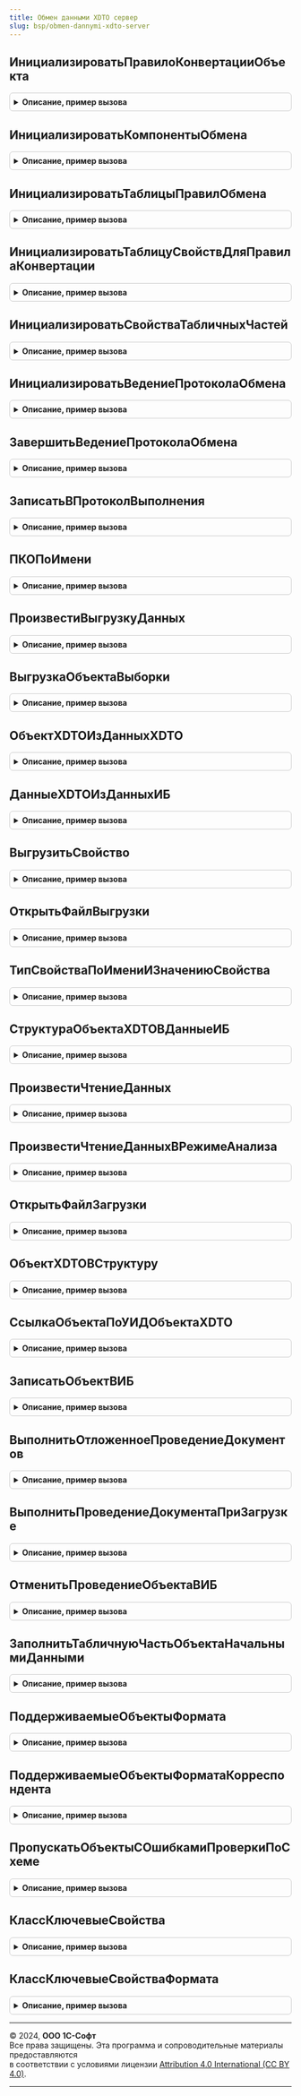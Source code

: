 ```yaml
---
title: Обмен данными XDTO сервер
slug: bsp/obmen-dannymi-xdto-server
---
```



## ИнициализироватьПравилоКонвертацииОбъекта
<details style="margin: 1em 0; padding: 0.5em; border: 1px solid #ccc; border-radius: 6px;">

<summary style="font-weight: bold; cursor: pointer;">Описание, пример вызова</summary>

```bsl

// Добавляет строку в таблицу правил конвертации и инициализирует значение в колонке "Свойства".
// Используется в модуле менеджера обмена при заполнении таблицы правил конвертации объектов.
//
// Параметры:
//  ПравилаКонвертации - см. КоллекцияПравилКонвертации
//
// Возвращаемое значение:
//  СтрокаТаблицыЗначений - строка таблицы правил конвертации.
//
Функция ИнициализироватьПравилоКонвертацииОбъекта(ПравилаКонвертации) Экспорт
```

Пример вызова
```bsl
Результат = ОбменДаннымиXDTOСервер.ИнициализироватьПравилоКонвертацииОбъекта(ПравилаКонвертации) 
```
</details>

## ИнициализироватьКомпонентыОбмена
<details style="margin: 1em 0; padding: 0.5em; border: 1px solid #ccc; border-radius: 6px;">

<summary style="font-weight: bold; cursor: pointer;">Описание, пример вызова</summary>

```bsl

// Инициализирует компоненты обмена.
//
// Параметры:
//  НаправлениеОбмена - Строка - направление выполнения обмена: "Отправка" | "Получение".
//
// Возвращаемое значение:
//   Структура - содержит компоненты обмена (правила обмена и параметры обмена):
//     * ВерсияФорматаОбмена - Строка - номер версии формата обмена.
//     * XMLСхема - Строка - пространство имен формата обмена.
//     * МенеджерОбмена - ОбщийМодуль - модуль с правилами конвертации.
//     * УзелКорреспондента - ПланОбменаСсылка - ссылка на узел плана обмена.
//     * УзелКорреспондентаОбъект - ПланОбменаОбъект - объект узла плана обмена.
//     * ВерсияФорматаМенеджераОбмена - Строка - номер версии формата модуля с правилами конвертации.
//     * НаправлениеОбмена - Строка - "Отправка" или "Получение".
//     * ЭтоОбменЧерезПланОбмена - Булево - признак выполнения обмена по плану обмена.
//     * ФлагОшибки - Булево - признак наличия ошибки при выполнении действия обмена.
//     * СтрокаСообщенияОбОшибке - Строка - описание ошибки при выполнении действия обмена.
//     * КлючСообщенияЖурналаРегистрации - Строка - имя события для записи информации об ошибках в журнал регистрации.
//     * ИспользоватьКвитирование - Булево - признак использования квитирования для удаления регистрации изменений.
//     * ВыгруженныеОбъекты - Массив из ЛюбаяСсылка - коллекция выгруженных объектов.
//     * НеВыгруженныеОбъекты - Массив из ЛюбаяСсылка - коллекция не выгруженных объектов.
//     * ВыгруженныеПоСсылкеОбъекты - Массив из ЛюбаяСсылка - коллекция объектов, выгруженных "по ссылке".
//     * ДокументыДляОтложенногоПроведения - ТаблицаЗначений - коллекция документов для отложенного проведения:
//       ** ДокументСсылка - ДокументСсылка - ссылка на документ.
//       ** ДатаДокумента - Дата - дата документа.
//     * ПоддерживаемыеОбъектыXDTO - Массив из Строка - коллекция идентификаторов объектов формата.
//     * ЗагруженныеОбъекты - ТаблицаЗначений - коллекция загруженных объектов:
//       ** ИмяОбработчика - Строка - имя обработчика.
//       ** Объект - СправочникОбъект
//                 - ДокументОбъект - загруженный объект.
//       ** Параметры - Произвольный - произвольные параметры.
//       ** СсылкаНаОбъект - ЛюбаяСсылка - ссылка на загруженный объект.
//     * ПравилаОбработкиДанных - см. ТаблицаПравилОбработкиДанных
//     * СостояниеОбменаДанными - Структура - описание состояния выполнения обмена:
//       ** УзелИнформационнойБазы - ПланОбменаСсылка - узел плана обмена.
//       ** ДействиеПриОбмене - ПеречислениеСсылка.ДействияПриОбмене - выполняемое действие.
//       ** ДатаНачала - Дата - дата начала выполнения действия.
//       ** ДатаОкончания - Дата - дата окончания выполнения действия.
//       ** РезультатВыполненияОбмена - ПеречислениеСсылка.РезультатыВыполненияОбмена
//                                    - Неопределено - результат
//           выполнения действия.
//     * ТаблицаДанныхЗаголовкаПакета - см. НоваяТаблицаДанныхЗаголовкаПакета
//
Функция ИнициализироватьКомпонентыОбмена(НаправлениеОбмена) Экспорт
```

Пример вызова
```bsl
Результат = ОбменДаннымиXDTOСервер.ИнициализироватьКомпонентыОбмена(НаправлениеОбмена) 
```
</details>

## ИнициализироватьТаблицыПравилОбмена
<details style="margin: 1em 0; padding: 0.5em; border: 1px solid #ccc; border-radius: 6px;">

<summary style="font-weight: bold; cursor: pointer;">Описание, пример вызова</summary>

```bsl

// Инициализирует таблицы значений с правилами обмена и помещает их в КомпонентыОбмена.
//
// Параметры:
//  КомпонентыОбмена - Структура - содержит все правила и параметры обмена.
//
Процедура ИнициализироватьТаблицыПравилОбмена(КомпонентыОбмена) Экспорт
```

Пример вызова
```bsl
ОбменДаннымиXDTOСервер.ИнициализироватьТаблицыПравилОбмена(КомпонентыОбмена) 
```
</details>

## ИнициализироватьТаблицуСвойствДляПравилаКонвертации
<details style="margin: 1em 0; padding: 0.5em; border: 1px solid #ccc; border-radius: 6px;">

<summary style="font-weight: bold; cursor: pointer;">Описание, пример вызова</summary>

```bsl

// Инициализирует таблицу значений для хранения правил конвертации свойств объекта.
//
// Возвращаемое значение:
//   ТаблицаЗначений - таблица для хранения правил конвертации свойств:
//     * СвойствоКонфигурации - Строка
//     * СвойствоФормата - Строка
//     * ПравилоКонвертацииСвойства - Строка
//     * ИспользуетсяАлгоритмКонвертации - Булево
//     * ОбработкаКлючевогоСвойства - Булево
//     * ОбработкаПоисковогоСвойства - Булево
//     * ИмяТЧ - Строка
//
Функция ИнициализироватьТаблицуСвойствДляПравилаКонвертации() Экспорт
```

Пример вызова
```bsl
Результат = ОбменДаннымиXDTOСервер.ИнициализироватьТаблицуСвойствДляПравилаКонвертации() 
```
</details>

## ИнициализироватьСвойстваТабличныхЧастей
<details style="margin: 1em 0; padding: 0.5em; border: 1px solid #ccc; border-radius: 6px;">

<summary style="font-weight: bold; cursor: pointer;">Описание, пример вызова</summary>

```bsl

// Заполняет колонку со свойствами табличных частей пустой таблицей значений с определенными колонками.
// Используется в текущем модуле, а также в модуле менеджера обмена при заполнении таблицы правил конвертации объектов.
//
// Параметры:
//  ПравилоКонвертации - СтрокаТаблицыЗначений - правило конвертации объектов.
//  ИмяКолонки - Строка - имя заполняемой колонки таблицы правил конвертации.
//
Процедура ИнициализироватьСвойстваТабличныхЧастей(ПравилоКонвертации, ИмяКолонки = "СвойстваТабличныхЧастей") Экспорт
```

Пример вызова
```bsl
ОбменДаннымиXDTOСервер.ИнициализироватьСвойстваТабличныхЧастей(ПравилоКонвертации, ИмяКолонки);
```
</details>

## ИнициализироватьВедениеПротоколаОбмена
<details style="margin: 1em 0; padding: 0.5em; border: 1px solid #ccc; border-radius: 6px;">

<summary style="font-weight: bold; cursor: pointer;">Описание, пример вызова</summary>

```bsl
// Создает объект для записи протокола обмена и помещает его в КомпонентыОбмена.
//
// Параметры:
//  КомпонентыОбмена        - Структура - содержит все правила и параметры обмена.
//  ИмяФайлаПротоколаОбмена - Строка - содержит полное имя файла протокола.
//
Процедура ИнициализироватьВедениеПротоколаОбмена(КомпонентыОбмена, ИмяФайлаПротоколаОбмена) Экспорт
```

Пример вызова
```bsl
ОбменДаннымиXDTOСервер.ИнициализироватьВедениеПротоколаОбмена(КомпонентыОбмена, ИмяФайлаПротоколаОбмена) 
```
</details>

## ЗавершитьВедениеПротоколаОбмена
<details style="margin: 1em 0; padding: 0.5em; border: 1px solid #ccc; border-radius: 6px;">

<summary style="font-weight: bold; cursor: pointer;">Описание, пример вызова</summary>

```bsl

// Завершает запись в протокол обмена.
//
// Параметры:
//  КомпонентыОбмена - Структура - содержит все правила и параметры обмена.
//
Процедура ЗавершитьВедениеПротоколаОбмена(КомпонентыОбмена) Экспорт
```

Пример вызова
```bsl
ОбменДаннымиXDTOСервер.ЗавершитьВедениеПротоколаОбмена(КомпонентыОбмена) 
```
</details>

## ЗаписатьВПротоколВыполнения
<details style="margin: 1em 0; padding: 0.5em; border: 1px solid #ccc; border-radius: 6px;">

<summary style="font-weight: bold; cursor: pointer;">Описание, пример вызова</summary>

```bsl

// Сохраняет в протокол выполнения (или выводит на экран) сообщения указанной структуры.
//
// Параметры:
//  КомпонентыОбмена - Структура - содержит все правила и параметры обмена.
//  КодОшибки        - Число
//                   - Строка
//                   - Структура - информация об ошибке.
//                       Число - код ошибки, см. ОбменДаннымиПовтИсп.СообщенияОбОшибках().
//                       Строка - описание ошибки:
//                       Структура - структура с кратким и подробным описанием ошибки:
//                         * КраткоеПредставлениеОшибки - описание ошибки для протокола (для пользователя).
//                         * ПодробноеПредставлениеОшибки - описание ошибки для журнала регистрации.
//                         * Уровень - УровеньЖурналаРегистрации - уровень важности ошибки.
//  СтруктураЗаписи   - Структура - структура записи протокола.
//  ВзвестиФлагОшибок - Булево - если истина, то - это сообщение об ошибке. Взводится ФлагОшибки.
//  Уровень           - Число - отступ слева, количество табуляций.
//  Выравнивание      - Число - отступ в тексте, для выравнивания текста выводимого в виде Ключ - Значение.
//  БезусловнаяЗаписьВПротоколОбмена - Булево - флаг безусловной записи информации в протокол.
//
// Возвращаемое значение:
//  Строка - текст ошибки, которая была записана в протокол.
//
Функция ЗаписатьВПротоколВыполнения(КомпонентыОбмена, Экспорт
```

Пример вызова
```bsl
Результат = ОбменДаннымиXDTOСервер.ЗаписатьВПротоколВыполнения(КомпонентыОбмена, );
```
</details>

## ПКОПоИмени
<details style="margin: 1em 0; padding: 0.5em; border: 1px solid #ccc; border-radius: 6px;">

<summary style="font-weight: bold; cursor: pointer;">Описание, пример вызова</summary>

```bsl
// Выполняет поиск правила конвертации объекта по имени.
//
// Параметры:
//  КомпонентыОбмена - Структура - содержит все правила и параметры обмена.
//  Имя              - Строка - имя правила.
//
// Возвращаемое значение:
//  СтрокаТаблицыЗначений - строка таблицы правил обмена, в которой содержится искомое правило.
//
Функция ПКОПоИмени(КомпонентыОбмена, Имя) Экспорт
```

Пример вызова
```bsl
Результат = ОбменДаннымиXDTOСервер.ПКОПоИмени(КомпонентыОбмена, Имя) 
```
</details>

## ПроизвестиВыгрузкуДанных
<details style="margin: 1em 0; padding: 0.5em; border: 1px solid #ccc; border-radius: 6px;">

<summary style="font-weight: bold; cursor: pointer;">Описание, пример вызова</summary>

```bsl

// Выполняет выгрузку данных в соответствии с правилами и параметрами обмена.
//
// Параметры:
//  КомпонентыОбмена - см. ИнициализироватьКомпонентыОбмена
//
Процедура ПроизвестиВыгрузкуДанных(КомпонентыОбмена) Экспорт
```

Пример вызова
```bsl
ОбменДаннымиXDTOСервер.ПроизвестиВыгрузкуДанных(КомпонентыОбмена) 
```
</details>

## ВыгрузкаОбъектаВыборки
<details style="margin: 1em 0; padding: 0.5em; border: 1px solid #ccc; border-radius: 6px;">

<summary style="font-weight: bold; cursor: pointer;">Описание, пример вызова</summary>

```bsl

// Выполняет выгрузку объекта информационной базы.
//
// Параметры:
//   КомпонентыОбмена - см. ОбменДаннымиXDTOСервер.ИнициализироватьКомпонентыОбмена
//   Объект           - ЛюбаяСсылка - ссылка на объект информационной базы.
//   ПравилоОбработки - СтрокаТаблицыЗначений - строка таблицы правил обработки данных,
//                      соответствующая правилу обработки типа выгружаемого объекта.
//                      Если параметр не задан, правило будет найдено по объекту метаданных выгружаемого объекта.
//
Процедура ВыгрузкаОбъектаВыборки(КомпонентыОбмена, Объект, ПравилоОбработки = Неопределено) Экспорт
```

Пример вызова
```bsl
ОбменДаннымиXDTOСервер.ВыгрузкаОбъектаВыборки(КомпонентыОбмена, Объект, ПравилоОбработки);
```
</details>

## ОбъектXDTOИзДанныхXDTO
<details style="margin: 1em 0; padding: 0.5em; border: 1px solid #ccc; border-radius: 6px;">

<summary style="font-weight: bold; cursor: pointer;">Описание, пример вызова</summary>

```bsl

// Выполняет преобразование структуры с данными в объект XDTO указанного типа в соответствии с правилами.
//
// Параметры:
//   КомпонентыОбмена - Структура - содержит все правила и параметры обмена.
//   Источник         - Структура - источник данных, которые необходимо преобразовать в объект XDTO.
//   ТипXDTO          - Строка - тип объекта или тип значения XDTO, к которому надо преобразовать данные.
//   СсылкиИзОбъекта  - Массив из ЛюбаяСсылка - содержит общий список выгруженных по ссылкам объектов.
//   ПроведеноЗаполнениеСвойств - Булево - параметр для определения заполненности общих составных свойств.
//   Расширения       - Структура - для служебного использования.
//
// Возвращаемое значение:
//   ОбъектXDTO - результат преобразования.
//
Функция ОбъектXDTOИзДанныхXDTO(КомпонентыОбмена, Знач Источник, Знач ТипXDTO, Экспорт
```

Пример вызова
```bsl
Результат = ОбменДаннымиXDTOСервер.ОбъектXDTOИзДанныхXDTO(КомпонентыОбмена, Источник, ТипXDTO, );
```
</details>

## ДанныеXDTOИзДанныхИБ
<details style="margin: 1em 0; padding: 0.5em; border: 1px solid #ccc; border-radius: 6px;">

<summary style="font-weight: bold; cursor: pointer;">Описание, пример вызова</summary>

```bsl

// Выполняет преобразование данных информационной базы в структуру с данными в соответствии с правилами.
//
// Параметры:
//   КомпонентыОбмена    - см. ИнициализироватьКомпонентыОбмена
//   Источник            - ЛюбаяСсылка - ссылка на выгружаемый объект информационной базы.
//   ПравилоКонвертации  - СтрокаТаблицыЗначений - строка таблицы правил конвертации объектов,
//                         в соответствии с которой выполняется преобразование.
//   СтекВыгрузки        - Массив из ЛюбаяСсылка - ссылки на выгружаемые объекты с учетом вложенности.
//
// Возвращаемое значение:
//   Структура - результат преобразования.
//
Функция ДанныеXDTOИзДанныхИБ(КомпонентыОбмена, Источник, Знач ПравилоКонвертации, СтекВыгрузки = Неопределено) Экспорт
```

Пример вызова
```bsl
Результат = ОбменДаннымиXDTOСервер.ДанныеXDTOИзДанныхИБ(КомпонентыОбмена, Источник, ПравилоКонвертации, СтекВыгрузки);
```
</details>

## ВыгрузитьСвойство
<details style="margin: 1em 0; padding: 0.5em; border: 1px solid #ccc; border-radius: 6px;">

<summary style="font-weight: bold; cursor: pointer;">Описание, пример вызова</summary>

```bsl

// Выгружает свойство объекта информационной базы в соответствии с правилами.
//
// Параметры:
//  КомпонентыОбмена   - Структура - содержит все правила и параметры обмена.
//  ДанныеИБ           - ЛюбаяСсылка - ссылка на выгружаемый объект информационной базы.
//  ПолучательСвойства - Структура - получатель данных типа Структура, в которой должно храниться значение выгруженного свойства.
//                     - СтрокаТаблицыЗначений.
//  ПКС                - СтрокаТаблицыЗначений - строка таблицы правил конвертации свойств, в соответствии с которой
//                                               выполняется преобразование.
//  СтекВыгрузки       - Массив из ЛюбаяСсылка - ссылки на выгружаемые объекты с учетом вложенности.
//  ЭтапВыгрузки       - Число - содержит информацию об этапе выгрузки:
//     1 - выгрузка до выполнения алгоритма ПриОтправкеДанных,
//     2 - выгрузка после выполнения алгоритма ПриОтправкеДанных.
//
Процедура ВыгрузитьСвойство(КомпонентыОбмена, ДанныеИБ, ПолучательСвойства, ПКС, СтекВыгрузки, ЭтапВыгрузки = 1) Экспорт
```

Пример вызова
```bsl
ОбменДаннымиXDTOСервер.ВыгрузитьСвойство(КомпонентыОбмена, ДанныеИБ, ПолучательСвойства, ПКС, СтекВыгрузки, ЭтапВыгрузки);
```
</details>

## ОткрытьФайлВыгрузки
<details style="margin: 1em 0; padding: 0.5em; border: 1px solid #ccc; border-radius: 6px;">

<summary style="font-weight: bold; cursor: pointer;">Описание, пример вызова</summary>

```bsl

// Открывает файл выгрузки данных, записывает заголовок файла в соответствие с форматом обмена.
//
// Параметры:
//  КомпонентыОбмена - Структура - содержит все правила и параметры обмена.
//  ИмяФайлаОбмена - Строка - имя файла обмена.
//
Процедура ОткрытьФайлВыгрузки(КомпонентыОбмена, ИмяФайлаОбмена = "") Экспорт
```

Пример вызова
```bsl
ОбменДаннымиXDTOСервер.ОткрытьФайлВыгрузки(КомпонентыОбмена, ИмяФайлаОбмена);
```
</details>

## ТипСвойстваПоИмениИЗначениюСвойства
<details style="margin: 1em 0; padding: 0.5em; border: 1px solid #ccc; border-radius: 6px;">

<summary style="font-weight: bold; cursor: pointer;">Описание, пример вызова</summary>

```bsl

// Определяет тип объекта формата перед конвертацией свойства
//
Процедура ТипСвойстваПоИмениИЗначениюСвойства(ТипXDTO, СвойствоНайдено, Свойство, ЗначениеСвойства, ТипСвойства) Экспорт
```

Пример вызова
```bsl
ОбменДаннымиXDTOСервер.ТипСвойстваПоИмениИЗначениюСвойства(ТипXDTO, СвойствоНайдено, Свойство, ЗначениеСвойства, ТипСвойства));
```
</details>

## СтруктураОбъектаXDTOВДанныеИБ
<details style="margin: 1em 0; padding: 0.5em; border: 1px solid #ccc; border-radius: 6px;">

<summary style="font-weight: bold; cursor: pointer;">Описание, пример вызова</summary>

```bsl

// Возвращает объект информационной базы, соответствующий полученным данным.
//
// Параметры:
//   КомпонентыОбмена - см. ОбменДаннымиXDTOСервер.ИнициализироватьКомпонентыОбмена
//   ДанныеXDTO       - Структура - структура, имитирующая объект XDTO.
//
//   ПравилоКонвертации - СтрокаТаблицыЗначений
//                      - Структура - параметры текущего правила конвертации:
//                        СтрокаТаблицыЗначений - строка таблицы правил конвертации объектов.
//                        Структура - описание правила конвертации объекта:
//                          * ПравилоКонвертации - СтрокаТаблицыЗначений - строка таблицы правил конвертации объектов.
//                                                 Обязательное свойство.
//                          * УдалятьСозданныеПоКлючевымСвойствам - Булево - признак необходимости удаления объектов,
//                                                                  созданных только по значениям ключевых свойств.
//                                                                  Необязательное свойство, по умолчанию Ложь.
//
//   Действие - Строка - определяет цель получения объекта ИБ:
//                       "ПолучитьСсылку" - идентификация объекта,
//                       "КонвертироватьИЗаписать" - полноценная загрузка объекта.
//
// Возвращаемое значение:
//   - Объект - объект ИБ, если передано действие "КонвертироватьИЗаписать",
//              либо если передано действие "ПолучитьСсылку" и в процессе ее получения был создан объект.
//   - ЛюбаяСсылка - ссылка на объект ИБ или пустая ссылка заданного типа, если было передано действие "ПолучитьСсылку"
//                   и в процессе ее получения объект не был создан.
//
Функция СтруктураОбъектаXDTOВДанныеИБ(КомпонентыОбмена, ДанныеXDTO, Знач ПравилоКонвертации, Действие = "КонвертироватьИЗаписать") Экспорт
```

Пример вызова
```bsl
Результат = ОбменДаннымиXDTOСервер.СтруктураОбъектаXDTOВДанныеИБ(КомпонентыОбмена, ДанныеXDTO, ПравилоКонвертации, Действие);
```
</details>

## ПроизвестиЧтениеДанных
<details style="margin: 1em 0; padding: 0.5em; border: 1px solid #ccc; border-radius: 6px;">

<summary style="font-weight: bold; cursor: pointer;">Описание, пример вызова</summary>

```bsl

// Выполняет чтение файла данных при загрузке.
//
// Параметры:
//  КомпонентыОбмена - см. ИнициализироватьКомпонентыОбмена
//  ТаблицыДляЗагрузки - ТаблицаЗначений - таблица, в которую следует загрузить данные (при интерактивном сопоставлении данных).
//
Процедура ПроизвестиЧтениеДанных(КомпонентыОбмена, ТаблицыДляЗагрузки = Неопределено) Экспорт
```

Пример вызова
```bsl
ОбменДаннымиXDTOСервер.ПроизвестиЧтениеДанных(КомпонентыОбмена, ТаблицыДляЗагрузки);
```
</details>

## ПроизвестиЧтениеДанныхВРежимеАнализа
<details style="margin: 1em 0; padding: 0.5em; border: 1px solid #ccc; border-radius: 6px;">

<summary style="font-weight: bold; cursor: pointer;">Описание, пример вызова</summary>

```bsl

// Выполняет чтение файла данных при загрузке в режиме анализа (при интерактивной синхронизации данных).
//
// Параметры:
//  КомпонентыОбмена - см. ИнициализироватьКомпонентыОбмена
//  ПараметрыАнализа - Структура - параметры интерактивной загрузки данных.
//
Процедура ПроизвестиЧтениеДанныхВРежимеАнализа(КомпонентыОбмена, ПараметрыАнализа = Неопределено) Экспорт
```

Пример вызова
```bsl
ОбменДаннымиXDTOСервер.ПроизвестиЧтениеДанныхВРежимеАнализа(КомпонентыОбмена, ПараметрыАнализа);
```
</details>

## ОткрытьФайлЗагрузки
<details style="margin: 1em 0; padding: 0.5em; border: 1px solid #ccc; border-radius: 6px;">

<summary style="font-weight: bold; cursor: pointer;">Описание, пример вызова</summary>

```bsl

// Открывает файл загрузки данных, записывает заголовок файла в соответствие с форматом обмена.
//
// Параметры:
//  КомпонентыОбмена - Структура - содержит все правила и параметры обмена.
//  ИмяФайлаОбмена - Строка - имя файла обмена.
//
Процедура ОткрытьФайлЗагрузки(КомпонентыОбмена, ИмяФайлаОбмена) Экспорт
```

Пример вызова
```bsl
ОбменДаннымиXDTOСервер.ОткрытьФайлЗагрузки(КомпонентыОбмена, ИмяФайлаОбмена) 
```
</details>

## ОбъектXDTOВСтруктуру
<details style="margin: 1em 0; padding: 0.5em; border: 1px solid #ccc; border-radius: 6px;">

<summary style="font-weight: bold; cursor: pointer;">Описание, пример вызова</summary>

```bsl

// Выполняет преобразование объекта XDTO в структуру с данными.
//
// Параметры:
//  ОбъектXDTO - ОбъектXDTO - значение, которое необходимо преобразовать.
//  КомпонентыОбмена - см. ИнициализироватьКомпонентыОбмена
//
// Возвращаемое значение:
//  Структура - структура, имитирующая объект XDTO.
//    Ключи структуры соответствуют свойствам объекта XDTO.
//    Значения соответствуют значениям свойств объекта XDTO.
//
Функция ОбъектXDTOВСтруктуру(ОбъектXDTO, КомпонентыОбмена) Экспорт
```

Пример вызова
```bsl
Результат = ОбменДаннымиXDTOСервер.ОбъектXDTOВСтруктуру(ОбъектXDTO, КомпонентыОбмена) 
```
</details>

## СсылкаОбъектаПоУИДОбъектаXDTO
<details style="margin: 1em 0; padding: 0.5em; border: 1px solid #ccc; border-radius: 6px;">

<summary style="font-weight: bold; cursor: pointer;">Описание, пример вызова</summary>

```bsl

// Преобразует строковое представление УИД в ссылку на объект текущей информационной базы.
// Сначала выполняется поиск УИД в регистре публичных идентификаторов.
// При удачном поиске возвращается ссылка из регистра, при неудачном
// возвращается либо ссылка с исходным УИД (если она еще не сопоставлена),
// либо выполняется генерация новой ссылки со случайным УИД.
// И в том и в другом случае в регистре публичных идентификаторов создается запись.
//
// Параметры:
//  УИДОбъектаXDTO       - Строка - уникальный идентификатор объекта XDTO, для которого необходимо
//                                  получить ссылку соответствующего объекта информационной базы.
//
//  ТипЗначенияОбъектаИБ - Тип - тип объекта информационной базы, которому должна соответствовать
//                               получаемая ссылка.
//
//  КомпонентыОбмена     - Структура - содержит все необходимые данные, инициализированные при начале
//                                     выполнения обмена (ПКО, ПКПД, ПОД и т.д.).
//
// Возвращаемое значение:
//   ЛюбаяСсылка - ссылка на объект информационной базы.
//
Функция СсылкаОбъектаПоУИДОбъектаXDTO(УИДОбъектаXDTO, ТипЗначенияОбъектаИБ, КомпонентыОбмена) Экспорт
```

Пример вызова
```bsl
Результат = ОбменДаннымиXDTOСервер.СсылкаОбъектаПоУИДОбъектаXDTO(УИДОбъектаXDTO, ТипЗначенияОбъектаИБ, КомпонентыОбмена) 
```
</details>

## ЗаписатьОбъектВИБ
<details style="margin: 1em 0; padding: 0.5em; border: 1px solid #ccc; border-radius: 6px;">

<summary style="font-weight: bold; cursor: pointer;">Описание, пример вызова</summary>

```bsl

// Записывает объект в информационную базу.
//
// Параметры:
//  КомпонентыОбмена - Структура - содержит все необходимые данные,
//                инициализированные при начале выполнения обмена (ПКО, ПКПД, ПОД и т.д.).
//  Объект - Произвольный - СправочникОбъект, ДокументОбъект и др записываемый объект.
//  Тип - Строка - тип объекта строкой.
//  ЗаписатьОбъект - Булево - переменная принимает значение Ложь если запись объекта не была выполнена.
//  ОтправкаНазад - Булево - служебный флаг для установки соответствующего параметра обмена данными объекта.
//  УникальныйИдентификаторСтрокой - Строка - уникальный идентификатор объекта в виде строки.
//
Процедура ЗаписатьОбъектВИБ(КомпонентыОбмена, Объект, Тип, ЗаписатьОбъект = Ложь, Знач ОтправкаНазад = Ложь, УникальныйИдентификаторСтрокой = "") Экспорт
```

Пример вызова
```bsl
ОбменДаннымиXDTOСервер.ЗаписатьОбъектВИБ(КомпонентыОбмена, Объект, Тип, ЗаписатьОбъект, ОтправкаНазад, УникальныйИдентификаторСтрокой);
```
</details>

## ВыполнитьОтложенноеПроведениеДокументов
<details style="margin: 1em 0; padding: 0.5em; border: 1px solid #ccc; border-radius: 6px;">

<summary style="font-weight: bold; cursor: pointer;">Описание, пример вызова</summary>

```bsl

// Выполняет отложенное проведение загруженных документов после загрузки всех данных.
//
// Параметры:
//  КомпонентыОбмена - Структура - содержит все правила и параметры обмена.
//
Процедура ВыполнитьОтложенноеПроведениеДокументов(КомпонентыОбмена) Экспорт
```

Пример вызова
```bsl
ОбменДаннымиXDTOСервер.ВыполнитьОтложенноеПроведениеДокументов(КомпонентыОбмена) 
```
</details>

## ВыполнитьПроведениеДокументаПриЗагрузке
<details style="margin: 1em 0; padding: 0.5em; border: 1px solid #ccc; border-radius: 6px;">

<summary style="font-weight: bold; cursor: pointer;">Описание, пример вызова</summary>

```bsl

// Выполняет проведение документа при его загрузке в информационную базу.
//
// Параметры:
//  КомпонентыОбмена                         - Структура - содержит все правила и параметры обмена.
//  Объект                                   - ДокументОбъект - загруженный документ.
//  РегистрироватьПроблемыВРезультатахОбмена - Булево - необходимо регистрировать проблемы.
//
Процедура ВыполнитьПроведениеДокументаПриЗагрузке( Экспорт
```

Пример вызова
```bsl
ОбменДаннымиXDTOСервер.ВыполнитьПроведениеДокументаПриЗагрузке();
```
</details>

## ОтменитьПроведениеОбъектаВИБ
<details style="margin: 1em 0; padding: 0.5em; border: 1px solid #ccc; border-radius: 6px;">

<summary style="font-weight: bold; cursor: pointer;">Описание, пример вызова</summary>

```bsl

// Отменяет проведение объекта в информационной базе.
//
// Параметры:
//  Объект      - ДокументОбъект - документ для отмены проведения.
//  Отправитель - ПланОбменаСсылка - ссылка на узел плана обмена, который является отправителем данных.
//  КомпонентыОбмена - см. ИнициализироватьКомпонентыОбмена
//
// Возвращаемое значение:
//   Булево - признак успешной отмены проведения.
//
Функция ОтменитьПроведениеОбъектаВИБ(Объект, Отправитель, КомпонентыОбмена = Неопределено) Экспорт
```

Пример вызова
```bsl
Результат = ОбменДаннымиXDTOСервер.ОтменитьПроведениеОбъектаВИБ(Объект, Отправитель, КомпонентыОбмена);
```
</details>

## ЗаполнитьТабличнуюЧастьОбъектаНачальнымиДанными
<details style="margin: 1em 0; padding: 0.5em; border: 1px solid #ccc; border-radius: 6px;">

<summary style="font-weight: bold; cursor: pointer;">Описание, пример вызова</summary>

```bsl

// Процедура заполняет табличную часть объекта с учетом предыдущей версии табличной части (до загрузки данных).
//
// Параметры:
//  ТабличнаяЧастьОбъектаПослеОбработки - ТабличнаяЧасть - табличная часть, которая содержит измененные данные.
//  ТабличнаяЧастьОбъектаДоОбработки    - ТаблицаЗначений - таблица значений, содержимое табличной части объекта до
//                                                          загрузки данных.
//  КлючевыеПоля                        - Строка - колонки, по которым происходит поиск строк в табличной части (строка через
//                                        запятую).
//  КолонкиДляВключения                 - Строка - другие колонки (кроме ключевых), значения которых должны измениться (строка
//                                        через запятую).
//  КолонкиДляИсключения                - Строка - колонки, значения которых не должны измениться (строка через запятую).
//
Процедура ЗаполнитьТабличнуюЧастьОбъектаНачальнымиДанными( Экспорт
```

Пример вызова
```bsl
ОбменДаннымиXDTOСервер.ЗаполнитьТабличнуюЧастьОбъектаНачальнымиДанными();
```
</details>

## ПоддерживаемыеОбъектыФормата
<details style="margin: 1em 0; padding: 0.5em; border: 1px solid #ccc; border-radius: 6px;">

<summary style="font-weight: bold; cursor: pointer;">Описание, пример вызова</summary>

```bsl

// Возвращает таблицу поддерживаемых в обмене объектов формата для указанного плана обмена.
// Перечень формируется на основании правил обмена из модулей менеджера обмена по соответствующим версиям.
//
// Параметры:
//  ИмяПланаОбмена - Строка - имя плана обмена XDTO.
//  Режим          - Строка - вид запрашиваемой информации: "Отправка" | "Получение" | "ОтправкаПолучение".
//                            "Отправка" - будут возвращены все объекты, для которых поддерживается отправка;
//                            "Получение" - будут возвращены все объекты, для которых поддерживается получение;
//                            "ОтправкаПолучение" - будут возвращены все поддерживаемые объекты.
//                            По умолчанию "ОтправкаПолучение".
//  УзелОбмена     - ПланОбменаСсылка
//                 - Неопределено - узел плана обмена, соответствующий корреспонденту.
//
// Возвращаемое значение:
//  ТаблицаЗначений - состав поддерживаемых объектов формата в разрезе версий:
//    * Версия    - Строка - версия формата, например, "1.5".
//    * Объект    - Строка - имя объекта формата, например, "Справочник.Номенклатура".
//    * Отправка  - Булево - признак поддержки отправки данного объекта формата.
//    * Получение - Булево - признак поддержки получения данного объекта формата.
//
Функция ПоддерживаемыеОбъектыФормата(ИмяПланаОбмена, Режим = "ОтправкаПолучение", УзелОбмена = Неопределено) Экспорт
```

Пример вызова
```bsl
Результат = ОбменДаннымиXDTOСервер.ПоддерживаемыеОбъектыФормата(ИмяПланаОбмена, Режим, УзелОбмена);
```
</details>

## ПоддерживаемыеОбъектыФорматаКорреспондента
<details style="margin: 1em 0; padding: 0.5em; border: 1px solid #ccc; border-radius: 6px;">

<summary style="font-weight: bold; cursor: pointer;">Описание, пример вызова</summary>

```bsl

// Возвращает таблицу поддерживаемых в обмене объектов формата для указанного корреспондента.
//
// Параметры:
//  УзелОбмена - ПланОбменаСсылка - узел плана обмена XDTO соответствующего корреспондента.
//  Режим          - Строка - вид запрашиваемой информации: "Отправка" | "Получение" | "ОтправкаПолучение".
//                            "Отправка" - будут возвращены все объекты, для которых поддерживается отправка;
//                            "Получение" - будут возвращены все объекты, для которых поддерживается получение;
//                            "ОтправкаПолучение" - будут возвращены все поддерживаемые объекты.
//                            По умолчанию "ОтправкаПолучение".
//
// Возвращаемое значение:
//  ТаблицаЗначений - состав поддерживаемых объектов формата в разрезе версий:
//    * Версия    - Строка - версия формата, например, "1.5".
//    * Объект    - Строка - имя объекта формата, например, "Справочник.Номенклатура".
//    * Отправка  - Булево - признак поддержки корреспондентом отправки данного объекта формата.
//    * Получение - Булево - признак поддержки корреспондентом получения данного объекта формата.
//
Функция ПоддерживаемыеОбъектыФорматаКорреспондента(УзелОбмена, Режим = "ОтправкаПолучение") Экспорт
```

Пример вызова
```bsl
Результат = ОбменДаннымиXDTOСервер.ПоддерживаемыеОбъектыФорматаКорреспондента(УзелОбмена, Режим);
```
</details>

## ПропускатьОбъектыСОшибкамиПроверкиПоСхеме
<details style="margin: 1em 0; padding: 0.5em; border: 1px solid #ccc; border-radius: 6px;">

<summary style="font-weight: bold; cursor: pointer;">Описание, пример вызова</summary>

```bsl

// Возвращает признак режима пропуска при выгрузке объектов формата, не прошедших проверку по схеме.
// Может быть использована для установки нового значения режима.
//
// Параметры:
//   УзелИнформационнойБазы - ПланОбменаСсылка - узел плана обмена, соответствующий корреспонденту.
//   НовоеЗначение - Булево
//                 - Неопределено - новое значение режима для установки.
//                                  Если Неопределено, то значение режима не изменяется.
//
// Возвращаемое значение:
//   Булево - Истина, если при отправке данных необходимо пропускать объекты формата.
//
Функция ПропускатьОбъектыСОшибкамиПроверкиПоСхеме(УзелИнформационнойБазы, НовоеЗначение = Неопределено) Экспорт
```

Пример вызова
```bsl
Результат = ОбменДаннымиXDTOСервер.ПропускатьОбъектыСОшибкамиПроверкиПоСхеме(УзелИнформационнойБазы, НовоеЗначение);
```
</details>

## КлассКлючевыеСвойства
<details style="margin: 1em 0; padding: 0.5em; border: 1px solid #ccc; border-radius: 6px;">

<summary style="font-weight: bold; cursor: pointer;">Описание, пример вызова</summary>

```bsl

// Возвращает имя свойства, которое содержит ключевые свойства объекта
//
// Возвращаемое значение:
//   Строка - "КлючевыеСвойства".
//
Функция КлассКлючевыеСвойства() Экспорт
```

Пример вызова
```bsl
Результат = ОбменДаннымиXDTOСервер.КлассКлючевыеСвойства() 
```
</details>

## КлассКлючевыеСвойстваФормата
<details style="margin: 1em 0; padding: 0.5em; border: 1px solid #ccc; border-radius: 6px;">

<summary style="font-weight: bold; cursor: pointer;">Описание, пример вызова</summary>

```bsl

// Возвращает имя свойства, которое содержит ключевые свойства объекта пакета XDTO
//
// Возвращаемое значение:
//   Строка - "КлючевыеСвойства".
//
Функция КлассКлючевыеСвойстваФормата() Экспорт
```

Пример вызова
```bsl
Результат = ОбменДаннымиXDTOСервер.КлассКлючевыеСвойстваФормата() 
```
</details>

---

© 2024, **ООО 1С-Софт**  
Все права защищены. Эта программа и сопроводительные материалы предоставляются  
в соответствии с условиями лицензии [Attribution 4.0 International (CC BY 4.0)](https://creativecommons.org/licenses/by/4.0/legalcode).

---
